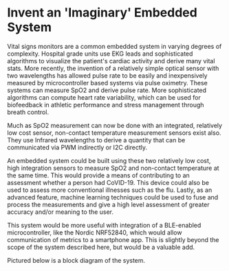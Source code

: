 # Invent an 'Imaginary' Embedded System

Vital signs monitors are a common embedded system in varying degrees of complexity. Hospital grade units use EKG leads and sophisticated algorithms to visualize the patient's cardiac activity and derive many vital stats. More recently, the invention of a relatively simple optical sensor with two wavelengths has allowed pulse rate to be easily and inexpensively measured by microcontroller based systems via pulse oximetry. These systems can measure SpO2 and derive pulse rate. More sophisticated algorithms can compute heart rate variability, which can be used for biofeedback in athletic performance and stress management through breath control. 

Much as SpO2 measurement can now be done with an integrated, relatively low cost sensor, non-contact temperature measurement sensors exist also. They use Infrared wavelengths to derive a quantity that can be communicated via PWM indirectly or I2C directly. 

An embedded system could be built using these two relatively low cost, high integration sensors to measure SpO2 and non-contact temperature at the same time. This would provide a means of contributing to an assessment whether a person had CoVID-19. This device could also be used to assess more conventional illnesses such as the flu. Lastly, as an advanced feature, machine learning techniques could be used to fuse and process the measurements and give a high level assessment of greater accuracy and/or meaning to the user. 

This system would be more useful with integration of a BLE-enabled microcontroller, like the Nordic NRF52840, which would allow communication of metrics to a smartphone app. This is slightly beyond the scope of the system described here, but would be a valuable add. 

Pictured below is a block diagram of the system. 